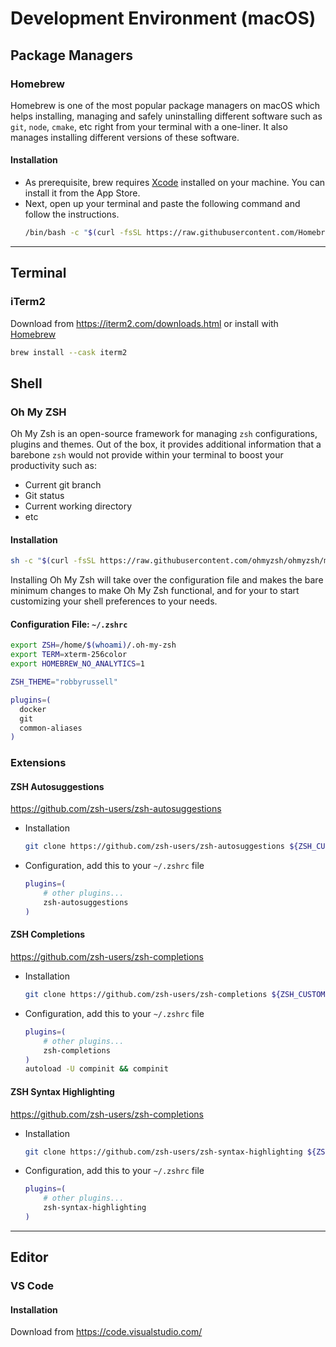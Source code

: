 # Development Environment (macOS)

## Package Managers
### Homebrew
Homebrew is one of the most popular package managers on macOS which helps installing, managing and safely uninstalling different software such as `git`, `node`, `cmake`, etc right from your terminal with a one-liner. It also manages installing different versions of these software.
#### Installation
- As prerequisite, brew requires [Xcode](https://developer.apple.com/xcode/) installed on your machine. You can install it from the App Store.
- Next, open up your terminal and paste the following command and follow the instructions.
    ```bash
    /bin/bash -c "$(curl -fsSL https://raw.githubusercontent.com/Homebrew/install/HEAD/install.sh)"
    ```
---
## Terminal
### iTerm2
Download from https://iterm2.com/downloads.html or install with [Homebrew](https://brew.sh/)
```bash
brew install --cask iterm2
```

## Shell

### Oh My ZSH
Oh My Zsh is an open-source framework for managing `zsh` configurations, plugins and themes. Out of the box, it provides additional information that a barebone `zsh` would not provide within your terminal to boost your productivity such as:
- Current git branch
- Git status
- Current working directory
- etc

#### Installation
```bash
sh -c "$(curl -fsSL https://raw.githubusercontent.com/ohmyzsh/ohmyzsh/master/tools/install.sh)"
```
Installing Oh My Zsh will take over the configuration file and makes the bare minimum changes to make Oh My Zsh functional, and for your to start customizing your shell preferences to your needs.

#### Configuration File: `~/.zshrc`

```bash
export ZSH=/home/$(whoami)/.oh-my-zsh
export TERM=xterm-256color
export HOMEBREW_NO_ANALYTICS=1

ZSH_THEME="robbyrussell"

plugins=(
  docker
  git
  common-aliases
)
```


### Extensions

#### ZSH Autosuggestions
https://github.com/zsh-users/zsh-autosuggestions
- Installation
  ```bash
  git clone https://github.com/zsh-users/zsh-autosuggestions ${ZSH_CUSTOM:-~/.oh-my-zsh  custom}/plugins/zsh-autosuggestions
  ```
- Configuration, add this to your `~/.zshrc` file
  ```bash
  plugins=(
      # other plugins...
      zsh-autosuggestions
  )
  ```

#### ZSH Completions
https://github.com/zsh-users/zsh-completions
- Installation
  ```bash
  git clone https://github.com/zsh-users/zsh-completions ${ZSH_CUSTOM:=~/.oh-my-zsh/custom}/plugins/zsh-completions
  ```
- Configuration, add this to your `~/.zshrc` file
  ```bash
  plugins=(
      # other plugins...
      zsh-completions
  )
  autoload -U compinit && compinit
  ```

#### ZSH Syntax Highlighting
https://github.com/zsh-users/zsh-completions
- Installation
  ```bash
  git clone https://github.com/zsh-users/zsh-syntax-highlighting ${ZSH_CUSTOM:=~/.oh-my-zsh/custom}/plugins/zsh-syntax-highlighting
  ```
- Configuration, add this to your `~/.zshrc` file
  ```bash
  plugins=(
      # other plugins...
      zsh-syntax-highlighting
  )
  ```

---
## Editor
### VS Code
#### Installation
Download from https://code.visualstudio.com/


